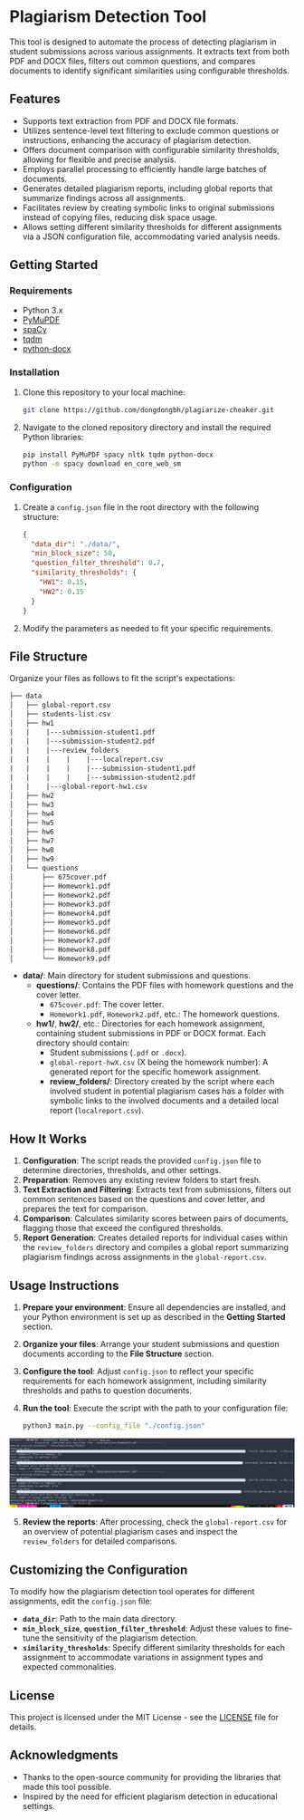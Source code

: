 # Plagiarism Detection Tool

This tool is designed to automate the process of detecting plagiarism in student submissions across various assignments. It extracts text from both PDF and DOCX files, filters out common questions, and compares documents to identify significant similarities using configurable thresholds.

## Features

- Supports text extraction from PDF and DOCX file formats.
- Utilizes sentence-level text filtering to exclude common questions or instructions, enhancing the accuracy of plagiarism detection.
- Offers document comparison with configurable similarity thresholds, allowing for flexible and precise analysis.
- Employs parallel processing to efficiently handle large batches of documents.
- Generates detailed plagiarism reports, including global reports that summarize findings across all assignments.
- Facilitates review by creating symbolic links to original submissions instead of copying files, reducing disk space usage.
- Allows setting different similarity thresholds for different assignments via a JSON configuration file, accommodating varied analysis needs.

## Getting Started

### Requirements

- Python 3.x
- [PyMuPDF](https://pypi.org/project/PyMuPDF/)
- [spaCy](https://spacy.io/)
- [tqdm](https://tqdm.github.io/)
- [python-docx](https://pypi.org/project/python-docx/)

### Installation

1. Clone this repository to your local machine:

    ```bash
    git clone https://github.com/dongdongbh/plagiarize-cheaker.git
    ```

2. Navigate to the cloned repository directory and install the required Python libraries:

    ```bash
    pip install PyMuPDF spacy nltk tqdm python-docx
    python -m spacy download en_core_web_sm
    ```

### Configuration

1. Create a `config.json` file in the root directory with the following structure:

    ```json
    {
      "data_dir": "./data/",
      "min_block_size": 50,
      "question_filter_threshold": 0.7,
      "similarity_thresholds": {
        "HW1": 0.15,
        "HW2": 0.15
      }
    }
    ```

2. Modify the parameters as needed to fit your specific requirements.


## File Structure

Organize your files as follows to fit the script's expectations:
```
├── data
│   ├── global-report.csv
│   ├── students-list.csv
│   ├── hw1
|   |    |---submission-student1.pdf
|   |    |---submission-student2.pdf
|   |    |---review_folders
|   |    |    |    |---localreport.csv
|   |    |    |    |---submission-student1.pdf
|   |    |    |    |---submission-student2.pdf
|   |    |---global-report-hw1.csv
│   ├── hw2
│   ├── hw3
│   ├── hw4
│   ├── hw5
│   ├── hw6
│   ├── hw7
│   ├── hw8
│   ├── hw9
│   └── questions
│       ├── 675cover.pdf
│       ├── Homework1.pdf
│       ├── Homework2.pdf
│       ├── Homework3.pdf
│       ├── Homework4.pdf
│       ├── Homework5.pdf
│       ├── Homework6.pdf
│       ├── Homework7.pdf
│       ├── Homework8.pdf
│       └── Homework9.pdf
```
- **data/**: Main directory for student submissions and questions.
    - **questions/**: Contains the PDF files with homework questions and the cover letter.
        - `675cover.pdf`: The cover letter.
        - `Homework1.pdf`, `Homework2.pdf`, etc.: The homework questions.
    - **hw1/**, **hw2/**, etc.: Directories for each homework assignment, containing student submissions in PDF or DOCX format. Each directory should contain:
        - Student submissions (`.pdf` or `.docx`).
        - `global-report-hwX.csv` (X being the homework number): A generated report for the specific homework assignment.
        - **review_folders/**: Directory created by the script where each involved student in potential plagiarism cases has a folder with symbolic links to the involved documents and a detailed local report (`localreport.csv`).

## How It Works

1. **Configuration**: The script reads the provided `config.json` file to determine directories, thresholds, and other settings.
2. **Preparation**: Removes any existing review folders to start fresh.
3. **Text Extraction and Filtering**: Extracts text from submissions, filters out common sentences based on the questions and cover letter, and prepares the text for comparison.
4. **Comparison**: Calculates similarity scores between pairs of documents, flagging those that exceed the configured thresholds.
5. **Report Generation**: Creates detailed reports for individual cases within the `review_folders` directory and compiles a global report summarizing plagiarism findings across assignments in the `global-report.csv`.

## Usage Instructions

1. **Prepare your environment**: Ensure all dependencies are installed, and your Python environment is set up as described in the **Getting Started** section.
2. **Organize your files**: Arrange your student submissions and question documents according to the **File Structure** section.
3. **Configure the tool**: Adjust `config.json` to reflect your specific requirements for each homework assignment, including similarity thresholds and paths to question documents.
4. **Run the tool**: Execute the script with the path to your configuration file:

    ```bash
    python3 main.py --config_file "./config.json"
    ```

![Result](./img/result.png "Result of similarity comparison between PDF documents")

5. **Review the reports**: After processing, check the `global-report.csv` for an overview of potential plagiarism cases and inspect the `review_folders` for detailed comparisons.

## Customizing the Configuration

To modify how the plagiarism detection tool operates for different assignments, edit the `config.json` file:

- **`data_dir`**: Path to the main data directory.
- **`min_block_size`**, **`question_filter_threshold`**: Adjust these values to fine-tune the sensitivity of the plagiarism detection.
- **`similarity_thresholds`**: Specify different similarity thresholds for each assignment to accommodate variations in assignment types and expected commonalities.

## License

This project is licensed under the MIT License - see the [LICENSE](LICENSE) file for details.

## Acknowledgments

- Thanks to the open-source community for providing the libraries that made this tool possible.
- Inspired by the need for efficient plagiarism detection in educational settings.

